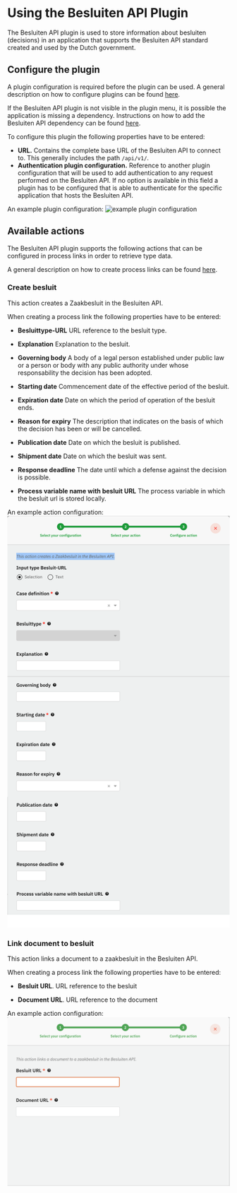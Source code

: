 # Using the Besluiten API Plugin

The Besluiten API plugin is used to store information about besluiten (decisions) in an application that supports the 
Besluiten API standard created and used by the Dutch government.

## Configure the plugin

A plugin configuration is required before the plugin can be used. A general description on how to configure
plugins can be found [here](../configure-plugin.md).

If the Besluiten API plugin is not visible in the plugin menu, it is possible the application is missing a dependency.
Instructions on how to add the Besluiten API dependency can be found
[here](/getting-started/modules/zgw/besluiten-api.md).

To configure this plugin the following properties have to be entered:
- **URL.** Contains the complete base URL of the Besluiten API to connect to. This generally includes 
the path `/api/v1/`.
- **Authentication plugin configuration.** Reference to another plugin configuration that will be used to add 
authentication to any request performed on the Besluiten API. If no option is available in this field a plugin has to 
be configured that is able to authenticate for the specific application that hosts the Besluiten API.

An example plugin configuration:
![example plugin configuration](img/configure-plugin.png)

## Available actions

The Besluiten API plugin supports the following actions that can be configured in process links in order to retrieve type
data.

A general description on how to create process links can be found [here](../create-process-link.md).

### Create besluit
This action creates a Zaakbesluit in the Besluiten API.

When creating a process link the following properties have to be entered:

- **Besluittype-URL** URL reference to the besluit type.

- **Explanation** Explanation to the besluit.

- **Governing body** A body of a legal person established under public law or a person or body with any public authority under whose responsability the decision has been adopted.

- **Starting date** Commencement date of the effective period of the besluit.

- **Expiration date** Date on which the period of operation of the besluit ends.

- **Reason for expiry** The description that indicates on the basis of which the decision has been or will be cancelled.

- **Publication date** Date on which the besluit is published.

- **Shipment date** Date on which the besluit was sent.

- **Response deadline** The date until which a defense against the decision is possible.

- **Process variable name with besluit URL** The process variable in which the besluit url is stored locally.

An example action configuration:
![Retrieve statustype](img/create-besluit.png)

### Link document to besluit
This action links a document to a zaakbesluit in the Besluiten API.

When creating a process link the following properties have to be entered:
- **Besluit URL**. URL reference to the besluit

- **Document URL**. URL reference to the document

  
An example action configuration:
![Retrieve statustype](img/link-document-to-besluit.png)
